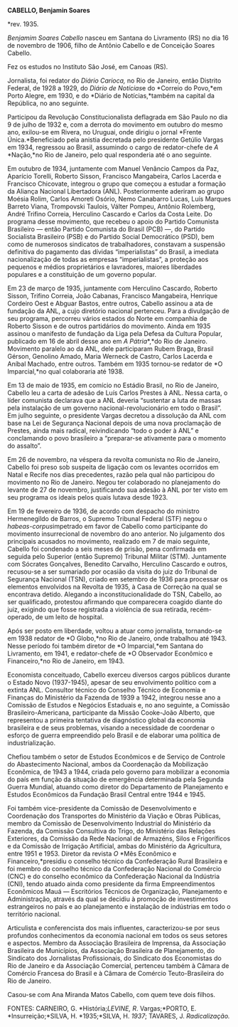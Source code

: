 **CABELLO, Benjamin Soares**

\*rev. 1935.

*Benjamim Soares Cabello* nasceu em Santana do Livramento (RS) no dia 16
de novembro de 1906, filho de Antônio Cabello e de Conceição Soares
Cabello.

Fez os estudos no Instituto São José, em Canoas (RS).

Jornalista, foi redator do *Diário Carioca,* no Rio de Janeiro, então
Distrito Federal, de 1928 a 1929, do *Diário de Notícias*e do *Correio
do Povo,*em Porto Alegre, em 1930, e do *Diário de Notícias,*também na
capital da República, no ano seguinte.

Participou da Revolução Constitucionalista deflagrada em São Paulo no
dia 9 de julho de 1932 e, com a derrota do movimento em outubro do mesmo
ano, exilou-se em Rivera, no Uruguai, onde dirigiu o jornal *Frente
Única.*Beneficiado pela anistia decretada pelo presidente Getúlio Vargas
em 1934, regressou ao Brasil, assumindo o cargo de redator-chefe de *A*
*Nação,*no Rio de Janeiro, pelo qual responderia até o ano seguinte.

Em outubro de 1934, juntamente com Manuel Venâncio Campos da Paz,
Aparício Torelli, Roberto Sisson, Francisco Mangabeira, Carlos Lacerda e
Francisco Chicovate, integrou o grupo que começou a estudar a formação
da Aliança Nacional Libertadora (ANL). Posteriormente aderiram ao grupo
Moésia Rolim, Carlos Amoreti Osório, Nemo Canabarro Lucas, Luís Marques
Barreto Viana, Trompovski Taulois, Válter Pompeu, Antônio Rolemberg,
André Trifino Correia, Herculino Cascardo e Carlos da Costa Leite. Do
programa desse movimento, que recebeu o apoio do Partido Comunista
Brasileiro — então Partido Comunista do Brasil (PCB) —, do Partido
Socialista Brasileiro (PSB) e do Partido Social Democrático (PSD), bem
como de numerosos sindicatos de trabalhadores, constavam a suspensão
definitiva do pagamento das dívidas “imperialistas” do Brasil, a
imediata nacionalização de todas as empresas “imperialistas”, a proteção
aos pequenos e médios proprietários e lavradores, maiores liberdades
populares e a constituição de um governo popular.

Em 23 de março de 1935, juntamente com Herculino Cascardo, Roberto
Sisson, Trifino Correia, João Cabanas, Francisco Mangabeira, Henrique
Cordeiro Oest e Abguar Bastos, entre outros, Cabello assinou a ata de
fundação da ANL, a cujo diretório nacional pertenceu. Para a divulgação
de seu programa, percorreu vários estados do Norte em companhia de
Roberto Sisson e de outros partidários do movimento. Ainda em 1935
assinou o manifesto de fundação da Liga pela Defesa da Cultura Popular,
publicado em 16 de abril desse ano em *A Pátria**,*do Rio de Janeiro.
Movimento paralelo ao da ANL, dele participaram Rubem Braga, Brasil
Gérson, Genolino Amado, Maria Werneck de Castro, Carlos Lacerda e Aníbal
Machado, entre outros. Também em 1935 tornou-se redator de *O
Imparcial,*no qual colaboraria até 1938.

Em 13 de maio de 1935, em comício no Estádio Brasil, no Rio de Janeiro,
Cabello leu a carta de adesão de Luís Carlos Prestes à ANL. Nessa carta,
o líder comunista declarava que a ANL deveria “sustentar a luta de
massas pela instalação de um governo nacional-revolucionário em todo o
Brasil”. Em julho seguinte, o presidente Vargas decretou a dissolução da
ANL com base na Lei de Segurança Nacional depois de uma nova proclamação
de Prestes, ainda mais radical, reivindicando “todo o poder à ANL” e
conclamando o povo brasileiro a “preparar-se ativamente para o momento
do assalto”.

Em 26 de novembro, na véspera da revolta comunista no Rio de Janeiro,
Cabello foi preso sob suspeita de ligação com os levantes ocorridos em
Natal e Recife nos dias precedentes, razão pela qual não participou do
movimento no Rio de Janeiro. Negou ter colaborado no planejamento do
levante de 27 de novembro, justificando sua adesão à ANL por ter visto
em seu programa os ideais pelos quais lutava desde 1923.

Em 19 de fevereiro de 1936, de acordo com despacho do ministro
Hermenegildo de Barros, o Supremo Tribunal Federal (STF) negou o
*habeas-corpus*impetrado em favor de Cabello como participante do
movimento insurrecional de novembro do ano anterior. No julgamento dos
principais acusados no movimento, realizado em 7 de maio seguinte,
Cabello foi condenado a seis meses de prisão, pena confirmada em seguida
pelo Superior (então Supremo) Tribunal Militar (STM). Juntamente com
Sócrates Gonçalves, Benedito Carvalho, Herculino Cascardo e outros,
recusou-se a ser sumariado por ocasião da visita do juiz do Tribunal de
Segurança Nacional (TSN), criado em setembro de 1936 para processar os
elementos envolvidos na Revolta de 1935, à Casa de Correção na qual se
encontrava detido. Alegando a inconstitucionalidade do TSN, Cabello, ao
ser qualificado, protestou afirmando que comparecera coagido diante do
juiz, exigindo que fosse registrada a violência de sua retirada,
recém-operado, de um leito de hospital.

Após ser posto em liberdade, voltou a atuar como jornalista, tornando-se
em 1938 redator de *O Globo,*no Rio de Janeiro, onde trabalhou até 1943.
Nesse período foi também diretor de *O Imparcial,*em Santana do
Livramento, em 1941, e redator-chefe de *O Observador Econômico e
Financeiro,*no Rio de Janeiro, em 1943.

Economista conceituado, Cabello exerceu diversos cargos públicos durante
o Estado Novo (1937-1945), apesar de seu envolvimento político com a
extinta ANL. Consultor técnico do Conselho Técnico de Economia e
Finanças do Ministério da Fazenda de 1939 a 1942, integrou nesse ano a
Comissão de Estudos e Negócios Estaduais e, no ano seguinte, a Comissão
Brasileiro-Americana, participante da Missão Cooke-João Alberto, que
representou a primeira tentativa de diagnóstico global da economia
brasileira e de seus problemas, visando a necessidade de coordenar o
esforço de guerra empreendido pelo Brasil e de elaborar uma política de
industrialização.

Chefiou também o setor de Estudos Econômicos e de Serviço de Controle do
Abastecimento Nacional, ambos da Coordenação da Mobilização Econômica,
de 1943 a 1944, criada pelo governo para mobilizar a economia do país em
função da situação de emergência determinada pela Segunda Guerra
Mundial, atuando como diretor do Departamento de Planejamento e Estudos
Econômicos da Fundação Brasil Central entre 1944 e 1945.

Foi também vice-presidente da Comissão de Desenvolvimento e Coordenação
dos Transportes do Ministério da Viação e Obras Públicas, membro da
Comissão de Desenvolvimento Industrial do Ministério da Fazenda, da
Comissão Consultiva do Trigo, do Ministério das Relações Exteriores, da
Comissão da Rede Nacional de Armazéns, Silos e Frigoríficos e da
Comissão de Irrigação Artificial, ambas do Ministério da Agricultura,
entre 1951 e 1953. Diretor da revista *O* *Mês Econômico e
Financeiro,*presidiu o conselho técnico da Confederação Rural Brasileira
e foi membro do conselho técnico da Confederação Nacional do Comércio
(CNC) e do conselho econômico da Confederação Nacional da Indústria
(CNI), tendo atuado ainda como presidente da firma Empreendimentos
Econômicos Mauá — Escritórios Técnicos de Organização, Planejamento e
Administração, através da qual se decidiu à promoção de investimentos
estrangeiros no país e ao planejamento e instalação de indústrias em
todo o território nacional.

Articulista e conferencista dos mais influentes, caracterizou-se por
seus profundos conhecimentos da economia nacional em todos os seus
setores e aspectos. Membro da Associação Brasileira de Imprensa, da
Associação Brasileira de Municípios, da Associação Brasileira de
Planejamento, do Sindicato dos Jornalistas Profissionais, do Sindicato
dos Economistas do Rio de Janeiro e da Associação Comercial, pertenceu
também à Câmara de Comércio Francesa do Brasil e à Câmara de Comércio
Teuto-Brasileira do Rio de Janeiro.

Casou-se com Ana Miranda Matos Cabello, com quem teve dois filhos.

FONTES: CARNEIRO, G. *História;*LEVINE, R*. Vargas;*PORTO, E.
*Insurreição;*SILVA, H. *1935;*SILVA, H. *1937*; TAVARES, J.
*Radicalização.*

 
